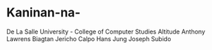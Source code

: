 Kaninan-na-
===========

De La Salle University - College of Computer Studies
Altitude
Anthony Lawrens Biagtan
Jericho Calpo
Hans Jung
Joseph Subido
  
